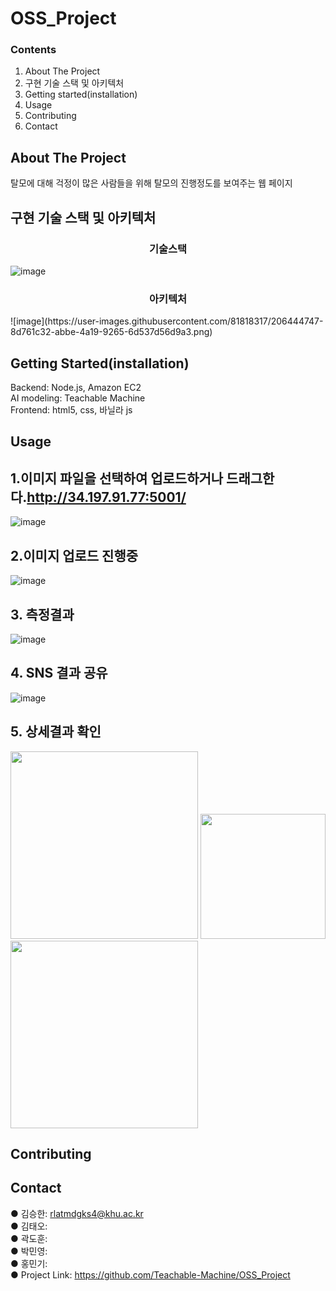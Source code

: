 # OSS_Project

### Contents
1. About The Project
2. 구현 기술 스택 및 아키텍처
3. Getting started(installation)
4. Usage
5. Contributing
6. Contact


## About The Project
  탈모에 대해 걱정이 많은 사람들을 위해 탈모의 진행정도를 보여주는 웹 페이지

## 구현 기술 스택 및 아키텍처
<div align="center">
  <h3>기술스택</h3>
</div>

![image](https://user-images.githubusercontent.com/81818317/206444184-866fd9b1-d60a-415b-b748-48a1ef14855a.png)

<div align = "center">
  <h3>아키텍처</h3>
</div>
![image](https://user-images.githubusercontent.com/81818317/206444747-8d761c32-abbe-4a19-9265-6d537d56d9a3.png)




## Getting Started(installation)
  Backend: Node.js, Amazon EC2   
  AI modeling: Teachable Machine   
  Frontend: html5, css, 바닐라 js   

## Usage
## 1.이미지 파일을 선택하여 업로드하거나 드래그한다.<http://34.197.91.77:5001/>
![image](https://user-images.githubusercontent.com/81818317/206405492-2299caae-7dd8-425e-b33e-4263e4d4c3c7.png)
## 2.이미지 업로드 진행중
![image](https://user-images.githubusercontent.com/81818317/206396591-3450cd52-92a9-46bb-8e5f-9e6e58b70028.png)
## 3. 측정결과
![image](https://user-images.githubusercontent.com/81818317/206396658-95c139a7-6d27-4219-90d4-aad74377055b.png)
## 4. SNS 결과 공유
![image](https://user-images.githubusercontent.com/81818317/206398640-c4b87c11-b837-4f87-a19a-7724c124eb29.png)
## 5. 상세결과 확인 
<div>
<img width = "300" src="https://user-images.githubusercontent.com/81818317/206401990-a65ed045-798c-4f3f-8614-ec255329af37.png">
<img width = "200" src="https://user-images.githubusercontent.com/81818317/206402540-70748fe7-d618-41c7-926b-5382dac71b22.png">
<img width = "300" src="https://user-images.githubusercontent.com/81818317/206400947-a8bf89e9-5ad9-4e1c-8c19-559400130561.png">
</div>





## Contributing


## Contact
  ● 김승한: rlatmdgks4@khu.ac.kr  
  ● 김태오:  
  ● 곽도훈:  
  ● 박민영:  
  ● 홍민기:  
  ● Project Link: https://github.com/Teachable-Machine/OSS_Project



